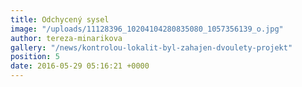 ```yaml
---
title: Odchycený sysel
image: "/uploads/11128396_10204104280835080_1057356139_o.jpg"
author: tereza-minarikova
gallery: "/news/kontrolou-lokalit-byl-zahajen-dvoulety-projekt"
position: 5
date: 2016-05-29 05:16:21 +0000
---
```

